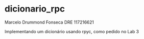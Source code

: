 # dicionario_rpc

Marcelo Drummond Fonseca
DRE 117216621

Implementando um dicionário usando rpyc, como pedido no Lab 3
